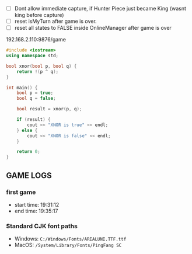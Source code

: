 - [ ] Dont allow immediate capture, if Hunter Piece just became King (wasnt king before capture)
- [ ] reset isMyTurn after game is over.
- [ ] reset all states to FALSE inside OnlineManager after game is over

192.168.2.110:9876/game

```cpp
#include <iostream>
using namespace std;

bool xnor(bool p, bool q) {
    return !(p ^ q);
}

int main() {
    bool p = true;
    bool q = false;

    bool result = xnor(p, q);

    if (result) {
        cout << "XNOR is true" << endl;
    } else {
        cout << "XNOR is false" << endl;
    }

    return 0;
}

```

## GAME LOGS

### first game 
- start time: 19:31:12
- end time: 19:35:17


### Standard CJK font paths

- Windows: `C:/Windows/Fonts/ARIALUNI.TTF.ttf`
- MacOS: `/System/Library/Fonts/PingFang SC`